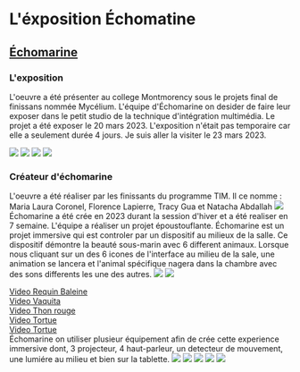 
<h1>L'éxposition Échomatine </h1>

<h2><a href="https://tim-montmorency.com/2023/projets/Echomarine/docs/web/index.html">Échomarine</a></h2>
<h3>L'exposition</h3>

L'oeuvre a été présenter au college Montmorency sous le projets final de finissans nommée Mycélium. L'équipe d'Échomarine on desider de faire leur exposer dans le petit studio de la technique d'intégration multimédia. Le projet a été exposer le 20 mars 2023. L'exposition n'était pas temporaire car elle a seulement durée 4 jours. Je suis aller la visiter le 23 mars 2023. 

<img src="Photo/mycelium_demo2.png">
<img src="Photo/mycelium_demo.png">
<img src="Photo/echomarine_moi_devant.png">
<img src="Photo/echomarine_moi_interieur.png">

<h3>Créateur d'échomarine</h3>
L'oeuvre a été réaliser par les finissants du programme TIM. Il ce nomme : Maria Laura Coronel, Florence Lapierre, Tracy Gua et Natacha Abdallah
<img src="Photo/echomarine_equipe.png">
Échomarine a été crée en 2023 durant la session d'hiver et a été realiser en 7 semaine. L'équipe a réaliser un projet époustouflante. Échomarine est un projet immersive qui est controler par un dispositif au milieux de la salle. Ce dispositif démontre la beauté sous-marin avec 6 different animaux. Lorsque nous cliquant sur un des 6 icones de l'interface au milieu de la sale, une animation se lancera et l'animal spécifique nagera dans la chambre avec des sons differents les une des autres. 

<img src="Photo/echomarine_intro_ipad.png">
<img src="Photo/echomarine_intro.png">

<a href="https://youtube.com/shorts/hIgY-hvJ7kY?feature=share">Video Requin Baleine</a>
<br>
<a href="https://youtube.com/shorts/hIgY-hvJ7kY?feature=share">Video Vaquita</a>
<br>
<a href="https://youtube.com/shorts/_dUlRNu5DHw?feature=share">Video Thon rouge</a>
<br>
<a href="https://youtube.com/shorts/91YEsIDqBII?feature=share">Video Tortue</a>
<br>
<a href="https://youtube.com/shorts/qtSZ7votvLQ?feature=share">Video Tortue</a>
<br>
Échomarine on utiliser plusieur équipement afin de crée cette experience immersive dont, 3 projecteur, 4 haut-parleur, un detecteur de mouvement, une lumiére au milieu et bien sur la tablette. 
<img src="Photo/echomarine_projecteur.jpg">
<img src="Photo/echomarine_lumiere_milieu.jpg.">
<img src="Photo/echomarine_detecteur_mouvement.png">
<img src="Photo/echomarine_speaker2.jpg">
<img src="Photo/echomarine_shema.png">


